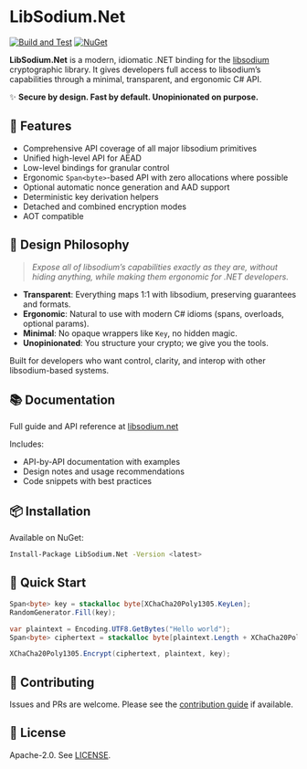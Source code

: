 # LibSodium.Net

[![Build and Test](https://github.com/libSodium-net/LibSodium.Net/actions/workflows/build-and-test.yml/badge.svg)](https://github.com//libSodium-net/LibSodium.Net/actions/workflows/build-and-test.yml) [![NuGet](https://img.shields.io/nuget/v/LibSodium.Net.svg)](https://www.nuget.org/packages/LibSodium.Net/)


**LibSodium.Net** is a modern, idiomatic .NET binding for the [libsodium](https://doc.libsodium.org/) cryptographic library. It gives developers full access to libsodium’s capabilities through a minimal, transparent, and ergonomic C# API.

✨ **Secure by design. Fast by default. Unopinionated on purpose.**

## 🌟 Features

* Comprehensive API coverage of all major libsodium primitives
* Unified high-level API for AEAD
* Low-level bindings for granular control
* Ergonomic `Span<byte>`-based API with zero allocations where possible
* Optional automatic nonce generation and AAD support
* Deterministic key derivation helpers
* Detached and combined encryption modes
* AOT compatible

## 🧭 Design Philosophy

> *Expose all of libsodium’s capabilities exactly as they are, without hiding anything, while making them ergonomic for .NET developers.*

* **Transparent**: Everything maps 1:1 with libsodium, preserving guarantees and formats.
* **Ergonomic**: Natural to use with modern C# idioms (spans, overloads, optional params).
* **Minimal**: No opaque wrappers like `Key`, no hidden magic.
* **Unopinionated**: You structure your crypto; we give you the tools.

Built for developers who want control, clarity, and interop with other libsodium-based systems.

## 📚 Documentation

Full guide and API reference at [libsodium.net](https://libsodium.net/)

Includes:

* API-by-API documentation with examples
* Design notes and usage recommendations
* Code snippets with best practices

## 📦 Installation

Available on NuGet:

```bash
Install-Package LibSodium.Net -Version <latest>
```

## 🚀 Quick Start

```csharp
Span<byte> key = stackalloc byte[XChaCha20Poly1305.KeyLen];
RandomGenerator.Fill(key);

var plaintext = Encoding.UTF8.GetBytes("Hello world");
Span<byte> ciphertext = stackalloc byte[plaintext.Length + XChaCha20Poly1305.MacLen + XChaCha20Poly1305.NonceLen];

XChaCha20Poly1305.Encrypt(ciphertext, plaintext, key);
```

## 🤝 Contributing

Issues and PRs are welcome. Please see the [contribution guide](CONTRIBUTING.md) if available.

## 📜 License

Apache-2.0. See [LICENSE](LICENSE).




